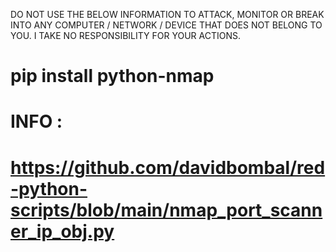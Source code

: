 DO NOT USE THE BELOW INFORMATION TO ATTACK, MONITOR OR BREAK INTO ANY COMPUTER / NETWORK / DEVICE THAT DOES NOT BELONG TO YOU. I TAKE NO RESPONSIBILITY FOR YOUR ACTIONS.



#  pip install python-nmap




# INFO :
# https://github.com/davidbombal/red-python-scripts/blob/main/nmap_port_scanner_ip_obj.py